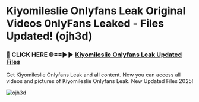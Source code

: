 # Kiyomileslie Onlyfans Leak Original Videos 0nlyFans Leaked - Files Updated! (ojh3d)

<h3>🔴 CLICK HERE 🌐==►► <a href="https://tinyurl.com/3hn5wdd3" rel="nofollow">Kiyomileslie Onlyfans Leak Updated Files</a></h3>

Get Kiyomileslie Onlyfans Leak and all content. Now you can access all videos and pictures of Kiyomileslie Onlyfans Leak. New Updated Files 2025!

[![ojh3d](https://i.imgur.com/4HnBqBT.gif)](https://tinyurl.com/3hn5wdd3)
